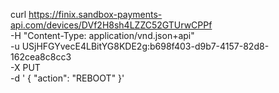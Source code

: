 curl https://finix.sandbox-payments-api.com/devices/DVf2H8sh4LZZC52GTUrwCPPf \
   -H "Content-Type: application/vnd.json+api" \
   -u  USjHFGYvecE4LBitYG8KDE2g:b698f403-d9b7-4157-82d8-162cea8c8cc3 \
   -X PUT \
   -d '
   {
       "action": "REBOOT"
   }'
